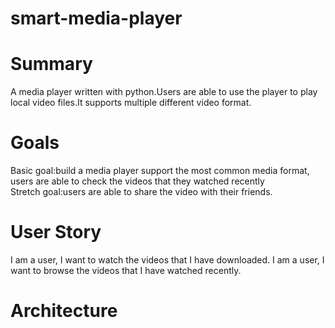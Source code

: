 # smart-media-player

# Summary
A media player written with python.Users are able to use the player to play local video files.It supports multiple different video format.

# Goals
Basic goal:build a media player support the most common media format, users are able to check the videos that they watched recently</br>
Stretch goal:users are able to share the video with their friends.

# User Story
I am a user, I want to watch the videos that I have downloaded.
I am a user, I want to browse the videos that I have watched recently. 

# Architecture 
